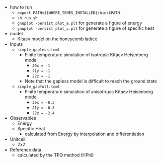 - how to run
    - `export PATH=${WHERE_TENES_INSTALLED}/bin:$PATH`
    - `sh run.sh`
    - `gnuplot -persist plot_e.plt` for generate a figure of energy
    - `gnuplot -persist plot_c.plt` for generate a figure of specific heat
- model
    - Kitaev model on the honeycomb lattice
- Inputs
    - `simple_gapless.toml`
        - Finite temperature simulation of isotropic Kitaev Heisenberg model
            - `J0x = -1`
            - `J1y = -1`
            - `J2z = -1`
        - Note that the gapless model is difficult to reach the ground state
    - `simple_gapfull.toml`
        - Finite temperature simulation of anisotropic Kitaev Heisenberg model
            - `J0x = -0.3`
            - `J1y = -0.3`
            - `J2z = -2.4`
- Observables
    - Energy
    - Specific Heat
        - calculated from Energy by interpolation and differentiation
- Unitcell
    - 2x2
- Reference data
    - calculated by the TPQ method (HPhi)
